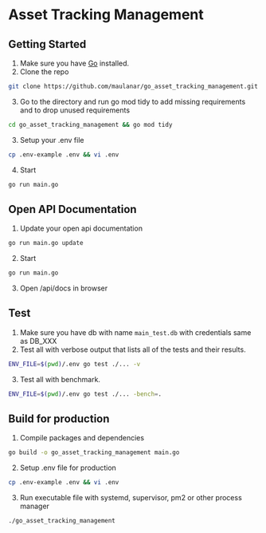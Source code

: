 # Asset Tracking Management

## Getting Started
1. Make sure you have [Go](https://go.dev) installed.
2. Clone the repo
```bash
git clone https://github.com/maulanar/go_asset_tracking_management.git
```
3. Go to the directory and run go mod tidy to add missing requirements and to drop unused requirements
```bash
cd go_asset_tracking_management && go mod tidy
```
3. Setup your .env file
```bash
cp .env-example .env && vi .env
```
4. Start
```bash
go run main.go
```

## Open API Documentation
1. Update your open api documentation
```bash
go run main.go update
```
2. Start
```bash
go run main.go
```
3. Open /api/docs in browser

## Test
1. Make sure you have db with name `main_test.db` with credentials same as DB_XXX
2. Test all with verbose output that lists all of the tests and their results.
```bash
ENV_FILE=$(pwd)/.env go test ./... -v
```
3. Test all with benchmark.
```bash
ENV_FILE=$(pwd)/.env go test ./... -bench=.
```

## Build for production
1. Compile packages and dependencies
```bash
go build -o go_asset_tracking_management main.go
```
2. Setup .env file for production
```bash
cp .env-example .env && vi .env
```
3. Run executable file with systemd, supervisor, pm2 or other process manager
```bash
./go_asset_tracking_management
```